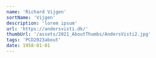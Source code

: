 ```yaml
---
name: 'Richard Vijgen'
sortName: 'Vijgen'
description: 'lorem ipsum'
url: 'https://andersvisti.dk/'
thumbUrl: '/assets/2021_AboutThumbs/AndersVisti2.jpg'
tags: 'PCD2023about'
date: 1958-01-01
---
```

